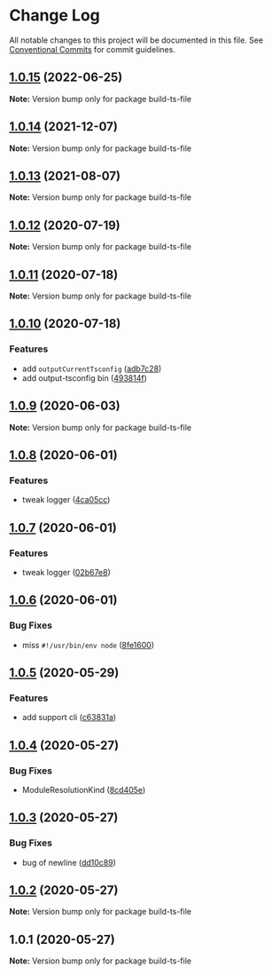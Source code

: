 # Change Log

All notable changes to this project will be documented in this file.
See [Conventional Commits](https://conventionalcommits.org) for commit guidelines.

## [1.0.15](https://github.com/bluelovers/ws-ts-tool/compare/build-ts-file@1.0.14...build-ts-file@1.0.15) (2022-06-25)

**Note:** Version bump only for package build-ts-file





## [1.0.14](https://github.com/bluelovers/ws-ts-tool/compare/build-ts-file@1.0.13...build-ts-file@1.0.14) (2021-12-07)

**Note:** Version bump only for package build-ts-file





## [1.0.13](https://github.com/bluelovers/ws-ts-tool/compare/build-ts-file@1.0.12...build-ts-file@1.0.13) (2021-08-07)

**Note:** Version bump only for package build-ts-file





## [1.0.12](https://github.com/bluelovers/ws-ts-tool/compare/build-ts-file@1.0.11...build-ts-file@1.0.12) (2020-07-19)

**Note:** Version bump only for package build-ts-file





## [1.0.11](https://github.com/bluelovers/ws-ts-tool/compare/build-ts-file@1.0.10...build-ts-file@1.0.11) (2020-07-18)

**Note:** Version bump only for package build-ts-file





## [1.0.10](https://github.com/bluelovers/ws-ts-tool/compare/build-ts-file@1.0.9...build-ts-file@1.0.10) (2020-07-18)


### Features

* add `outputCurrentTsconfig` ([adb7c28](https://github.com/bluelovers/ws-ts-tool/commit/adb7c28e0bab68cffbce010ea1d76ab91dad91b4))
* add output-tsconfig bin ([493814f](https://github.com/bluelovers/ws-ts-tool/commit/493814ff2e6bbb9f3fe419b4430e3f2a212ec639))





## [1.0.9](https://github.com/bluelovers/ws-ts-tool/compare/build-ts-file@1.0.8...build-ts-file@1.0.9) (2020-06-03)

**Note:** Version bump only for package build-ts-file





## [1.0.8](https://github.com/bluelovers/ws-ts-tool/compare/build-ts-file@1.0.7...build-ts-file@1.0.8) (2020-06-01)


### Features

* tweak logger ([4ca05cc](https://github.com/bluelovers/ws-ts-tool/commit/4ca05cc2d70a5871019ccc90c7cab7fc1545141b))





## [1.0.7](https://github.com/bluelovers/ws-ts-tool/compare/build-ts-file@1.0.6...build-ts-file@1.0.7) (2020-06-01)


### Features

* tweak logger ([02b67e8](https://github.com/bluelovers/ws-ts-tool/commit/02b67e807c5469dab2d48bd81a2c665a06870635))





## [1.0.6](https://github.com/bluelovers/ws-ts-tool/compare/build-ts-file@1.0.5...build-ts-file@1.0.6) (2020-06-01)


### Bug Fixes

* miss `#!/usr/bin/env node` ([8fe1600](https://github.com/bluelovers/ws-ts-tool/commit/8fe1600ebe81f45050560f19eb331af0684c2450))





## [1.0.5](https://github.com/bluelovers/ws-ts-tool/compare/build-ts-file@1.0.4...build-ts-file@1.0.5) (2020-05-29)


### Features

* add support cli ([c63831a](https://github.com/bluelovers/ws-ts-tool/commit/c63831adb2c83a8c28fdbd6da9366e76302ee7d9))





## [1.0.4](https://github.com/bluelovers/ws-ts-tool/compare/build-ts-file@1.0.3...build-ts-file@1.0.4) (2020-05-27)


### Bug Fixes

* ModuleResolutionKind ([8cd405e](https://github.com/bluelovers/ws-ts-tool/commit/8cd405e9b5f96ed78e3c77bc33eb3e6a40afd7d5))





## [1.0.3](https://github.com/bluelovers/ws-ts-tool/compare/build-ts-file@1.0.2...build-ts-file@1.0.3) (2020-05-27)


### Bug Fixes

* bug of newline ([dd10c89](https://github.com/bluelovers/ws-ts-tool/commit/dd10c890cdef1db87c09cdf4286f90a75ddc04b4))





## [1.0.2](https://github.com/bluelovers/ws-ts-tool/compare/build-ts-file@1.0.1...build-ts-file@1.0.2) (2020-05-27)

**Note:** Version bump only for package build-ts-file





## 1.0.1 (2020-05-27)

**Note:** Version bump only for package build-ts-file
